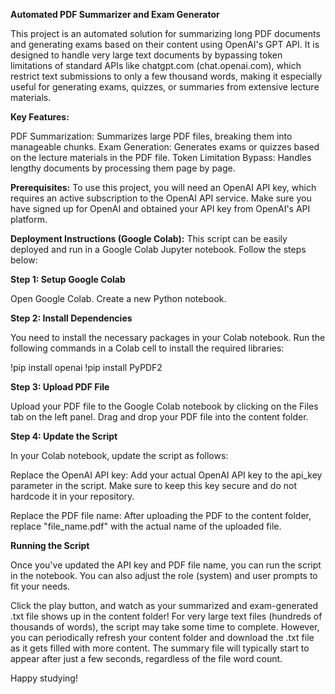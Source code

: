****Automated PDF Summarizer and Exam Generator****

This project is an automated solution for summarizing long PDF documents and generating exams based on their content using OpenAI's GPT API. It is designed to handle very large text documents by bypassing token limitations of standard APIs like chatgpt.com (chat.openai.com), which restrict text submissions to only a few thousand words, making it especially useful for generating exams, quizzes, or summaries from extensive lecture materials.

**Key Features:**

PDF Summarization: Summarizes large PDF files, breaking them into manageable chunks.
Exam Generation: Generates exams or quizzes based on the lecture materials in the PDF file.
Token Limitation Bypass: Handles lengthy documents by processing them page by page.

**Prerequisites:**
To use this project, you will need an OpenAI API key, which requires an active subscription to the OpenAI API service. Make sure you have signed up for OpenAI and obtained your API key from OpenAI's API platform.

**Deployment Instructions (Google Colab):**
This script can be easily deployed and run in a Google Colab Jupyter notebook. Follow the steps below:

**Step 1: Setup Google Colab**

Open Google Colab.
Create a new Python notebook.

**Step 2: Install Dependencies**

You need to install the necessary packages in your Colab notebook. Run the following commands in a Colab cell to install the required libraries:

!pip install openai
!pip install PyPDF2

**Step 3: Upload PDF File**

Upload your PDF file to the Google Colab notebook by clicking on the Files tab on the left panel.
Drag and drop your PDF file into the content folder.

**Step 4: Update the Script**

In your Colab notebook, update the script as follows:

Replace the OpenAI API key: Add your actual OpenAI API key to the api_key parameter in the script. Make sure to keep this key secure and do not hardcode it in your repository.

Replace the PDF file name: After uploading the PDF to the content folder, replace "file_name.pdf" with the actual name of the uploaded file.

**Running the Script**

Once you've updated the API key and PDF file name, you can run the script in the notebook. You can also adjust the role (system) and user prompts to fit your needs.

Click the play button, and watch as your summarized and exam-generated .txt file shows up in the content folder! For very large text files (hundreds of thousands of words), the script may take some time to complete. However, you can periodically refresh your content folder and download the .txt file as it gets filled with more content. The summary file will typically start to appear after just a few seconds, regardless of the file word count.

Happy studying!

